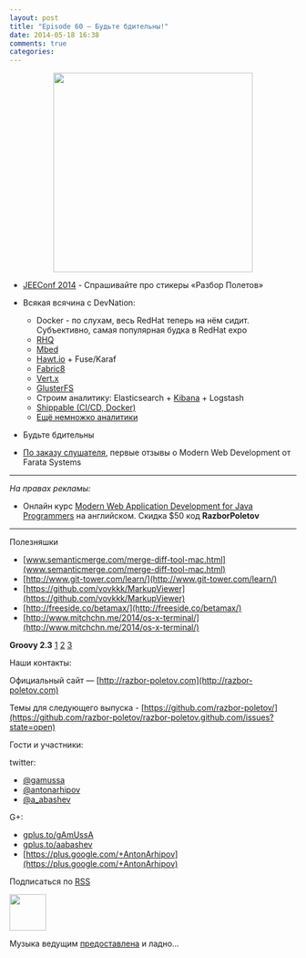 ```yaml
---
layout: post
title: "Episode 60 — Будьте бдительны!"
date: 2014-05-18 16:38
comments: true
categories: 
---
```


<div class="separator" style="clear: both; text-align: center;">
<a href="http://razbor-poletov.com/images/razbor_60_text.jpg" imageanchor="1" style="margin-left: 1em; margin-right: 1em;"><img border="0" height="350" src="http://razbor-poletov.com/images/razbor_60_text.jpg" width="350" /></a>
</div>

* [JEEConf 2014](http://jeeconf.com/) - Спрашивайте про стикеры «Разбор Полетов»
* Всякая всячина с DevNation:
	* Docker - по слухам, весь RedHat теперь на нём сидит. Субъективно, самая популярная будка в RedHat expo
	* [RHQ](http://rhq.jboss.org/) 
	* [Mbed](http://mbed.org/)
	* [Hawt.io](http://hawt.io/) + Fuse/Karaf
	* [Fabric8](http://fabric8.io/)
	* [Vert.x](http://vertx.io/)
	* [GlusterFS](http://www.gluster.org/)
	* Строим аналитику: Elasticsearch + [Kibana](https://speakerdeck.com/elasticsearch/using-elasticsearch-logstash-and-kibana-to-create-realtime-dashboards) + Logstash
	* [Shippable (CI/CD, Docker)](https://www.shippable.com/)
	* [Ещё немножко аналитики](https://www.datadoghq.com/)

* Будьте бдительны
* [По заказу слушателя](https://github.com/razbor-poletov/razbor-poletov.github.com/issues/17#issuecomment-35548503), первые отзывы о Modern Web Development от Farata Systems

---

_На правах рекламы:_

* Онлайн курс [Modern Web Application Development for Java Programmers](http://www.eventbrite.com/e/modern-web-application-development-for-java-programmers-starts-07272014-tickets-11465653077) на английском. Скидка $50 код **RazborPoletov**

---

Полезняшки

* [www.semanticmerge.com/merge-diff-tool-mac.html](www.semanticmerge.com/merge-diff-tool-mac.html)
* [http://www.git-tower.com/learn/](http://www.git-tower.com/learn/)
* [https://github.com/vovkkk/MarkupViewer](https://github.com/vovkkk/MarkupViewer)
* [http://freeside.co/betamax/](http://freeside.co/betamax/)
* [http://www.mitchchn.me/2014/os-x-terminal/](http://www.mitchchn.me/2014/os-x-terminal/)

**Groovy 2.3** [1](http://glaforge.appspot.com/article/groovy-2-3-0-is-out) [2](https://github.com/bura/json-benchmarks) [3](http://groovy.codehaus.org/Groovy+2.3+release+notes)

Наши контакты:

Официальный сайт — [http://razbor-poletov.com](http://razbor-poletov.com)

Темы для следующего выпуска - [https://github.com/razbor-poletov/](https://github.com/razbor-poletov/razbor-poletov.github.com/issues?state=open)

Гости и участники:

twitter: 

 * [@gamussa](https://twitter.com/#!/gamussa)
 * [@antonarhipov](https://twitter.com/#!/antonarhipov)
 * [@a_abashev](https://twitter.com/#!/a_abashev)
 
G+:

 * [gplus.to/gAmUssA](http://gplus.to/gAmUssA) 
 * [gplus.to/aabashev](http://gplus.to/aabashev) 
 * [https://plus.google.com/+AntonArhipov](https://plus.google.com/+AntonArhipov) 

<!-- player goes here-->

<audio preload="none">
   <source src="http://traffic.libsyn.com/razborpoletov/razbor_60.mp3" type="audio/mp3" />
   Your browser does not support the audio tag.
</audio>

Подписаться по [RSS](http://feeds.feedburner.com/razbor-podcast)

<!-- episode file link goes here-->
<a href="http://traffic.libsyn.com/razborpoletov/razbor_60.mp3" imageanchor="1" style="clear: left; margin-bottom: 1em; margin-left: auto; margin-right: 2em;"><img border="0" height="64" src="http://2.bp.blogspot.com/-qkfh8Q--dks/T0gixAMzuII/AAAAAAAAHD0/O5LbF3vvBNQ/s200/1330127522_mp3.png" width="64" /></a>

Музыка ведущим [предоставлена](http://www.audiobank.fm/single-music/27/111/More-And-Less/) и ладно...
